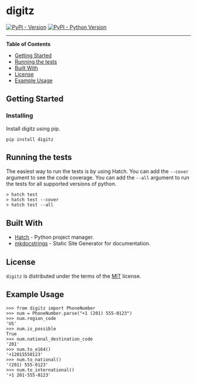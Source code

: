 # digitz

[![PyPI - Version](https://img.shields.io/pypi/v/digitz.svg)](https://pypi.org/project/digitz)
[![PyPI - Python Version](https://img.shields.io/pypi/pyversions/digitz.svg)](https://pypi.org/project/digitz)

-----

**Table of Contents**

- [Getting Started](#getting-started)
- [Running the tests](#running-the-tests)
- [Built With](built-with)
- [License](#license)
- [Example Usage](#example-usage)

## Getting Started

### Installing

Install digitz using pip.
```console
pip install digitz
```

## Running the tests

The easiest way to run the tests is by using Hatch. You can add the `--cover` argument to see the code coverage. You can add the `--all` argument to run the tests for all supported versions of python.
```console
> hatch test
> hatch test --cover
> hatch test --all
```

## Built With
- [Hatch](https://hatch.pypa.io/latest/) - Python project manager.
- [mkdocstrings](https://mkdocstrings.github.io/) - Static Site Generator for documentation.

## License

`digitz` is distributed under the terms of the [MIT](https://spdx.org/licenses/MIT.html) license.


## Example Usage
```
>>> from digitz import PhoneNumber
>>> num = PhoneNumber.parse("+1 (201) 555-0123")
>>> num.region_code
'US'
>>> num.is_possible
True
>>> num.national_destination_code
'201'
>>> num.to_e164()
'+12015550123'
>>> num.to_national()
'(201) 555-0123'
>>> num.to_international()
'+1 201-555-0123'
```
